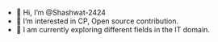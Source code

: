 - 👋 Hi, I’m @Shashwat-2424
- 👀 I’m interested in CP, Open source contribution.
- 🌱 I am currently exploring different fields in the IT domain.

<!---
Shashwat-2424/Shashwat-2424 is a ✨ special ✨ repository because its `README.md` (this file) appears on your GitHub profile.
You can click the Preview link to take a look at your changes.
--->

